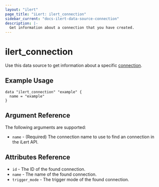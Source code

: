 ```yaml
---
layout: "ilert"
page_title: "iLert: ilert_connection"
sidebar_current: "docs-ilert-data-source-connection"
description: |-
  Get information about a connection that you have created.
---
```


# ilert_connection

Use this data source to get information about a specific [connection][1].

## Example Usage

```hcl
data "ilert_connection" "example" {
  name = "example"
}
```

## Argument Reference

The following arguments are supported:

- `name` - (Required) The connection name to use to find an connection in the iLert API.

## Attributes Reference

- `id` - The ID of the found connection.
- `name` - The name of the found connection.
- `trigger_mode` - The trigger mode of the found connection.

[1]: https://api.ilert.com/api-docs/#tag/Connectors
